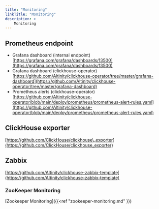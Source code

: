 ```yaml
---
title: "Monitoring"
linkTitle: "Monitoring"
description: >
    Monitoring
---
```

## Prometheus endpoint

* Grafana dashboard \(internal endpoint\) [https://grafana.com/grafana/dashboards/13500](https://grafana.com/grafana/dashboards/13500)
* Grafana dashboard \(clickhouse-operator\) [https://github.com/Altinity/clickhouse-operator/tree/master/grafana-dashboard](https://github.com/Altinity/clickhouse-operator/tree/master/grafana-dashboard)
* Prometheus alerts \(clickhouse-operator\) [https://github.com/Altinity/clickhouse-operator/blob/main/deploy/prometheus/prometheus-alert-rules.yaml](https://github.com/Altinity/clickhouse-operator/blob/main/deploy/prometheus/prometheus-alert-rules.yaml)

## ClickHouse exporter

[https://github.com/ClickHouse/clickhouse\_exporter](https://github.com/ClickHouse/clickhouse_exporter)

## Zabbix

[https://github.com/Altinity/clickhouse-zabbix-template](https://github.com/Altinity/clickhouse-zabbix-template)

### ZooKeeper Monitoring

[Zookeeper Monitoring]({{<ref "zookeeper-monitoring.md" }})
